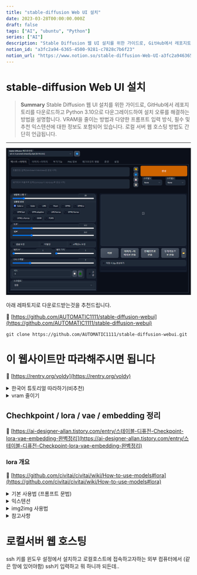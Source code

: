 ```yaml
---
title: "stable-diffusion Web UI 설치"
date: 2023-03-28T00:00:00.000Z
draft: false
tags: ["AI", "ubuntu", "Python"]
series: ["AI"]
description: "Stable Diffusion 웹 UI 설치를 위한 가이드로, GitHub에서 레포지토리를 다운로드하고 Python 3.10으로 다운그레이드하여 설치 오류를 해결하는 방법을 설명합니다. VRAM을 줄이는 방법과 다양한 프롬프트 입력 방식, 필수 및 추천 익스텐션에 대한 정보도 포함되어 있습니다. 로컬 서버 웹 호스팅 방법도 간단히 언급됩니다."
notion_id: "a3fc2a94-6365-4500-9281-c7828c7b6f23"
notion_url: "https://www.notion.so/stable-diffusion-Web-UI-a3fc2a94636545009281c7828c7b6f23"
---
```


# stable-diffusion Web UI 설치

> **Summary**
> Stable Diffusion 웹 UI 설치를 위한 가이드로, GitHub에서 레포지토리를 다운로드하고 Python 3.10으로 다운그레이드하여 설치 오류를 해결하는 방법을 설명합니다. VRAM을 줄이는 방법과 다양한 프롬프트 입력 방식, 필수 및 추천 익스텐션에 대한 정보도 포함되어 있습니다. 로컬 서버 웹 호스팅 방법도 간단히 언급됩니다.

---

![Image](image_feb60c35e262.png)

아래 레파토지로 다운로드받는것을 추천드립니다.

🔗 [https://github.com/AUTOMATIC1111/stable-diffusion-webui](https://github.com/AUTOMATIC1111/stable-diffusion-webui)

```shell
git clone https://github.com/AUTOMATIC1111/stable-diffusion-webui.git
```

# 이 웹사이트만 따라해주시면 됩니다

🔗 [https://rentry.org/voldy](https://rentry.org/voldy)

<details>
<summary>한국어 튜토리얼 따라하기(비추천)</summary>

🔗 [https://skyksit.com/useful/install-stable-diffusion-for-windows/](https://skyksit.com/useful/install-stable-diffusion-for-windows/)

# Windows Chocolatey 설치

🔗 [https://chocolatey.org/install](https://chocolatey.org/install)


윈도우 PowerShell 관리자권한으로 실행하여 다음 명령어를 입력합니다

```shell
Set-ExecutionPolicy Bypass -Scope Process -Force; [System.Net.ServicePointManager]::SecurityProtocol = [System.Net.ServicePointManager]::SecurityProtocol -bor 3072; iex ((New-Object System.Net.WebClient).DownloadString('https://community.chocolatey.org/install.ps1'))
```


설치가 완료되면, 다음 명령어로 설치를 확인할 수 있습니다

```shell
choco
choco -?
```

![Image](image_46313ae5a536.png)

‘[launch.py](http://launch.py/)’ 파일에서 발생한 오류는 'RuntimeError: Couldn’t install torch.'입니다. 이 오류는 PyTorch를 설치할 때 발생하는 것으로 보입니다. 오류 메시지에 따르면 Python 버전이 호환되지 않아 발생한 것 같습니다.

오류 메시지에서 제안하는 대로 Python 버전을 3.10으로 다운그레이드하고 WebUI 디렉토리의 현재 Python 및 ‘venv’ 폴더를 삭제한 후 다시 시도해보세요. 또는 WebUI의 바이너리 릴리스를 사용할 수도 있습니다.

[Python 3.10 (Windows 7 버전)](https://github.com/adang1345/PythonWin7/raw/master/3.10.6/python-3.10.6-amd64-full.exe)

[**설치**](https://www.python.org/ftp/python/3.10.6/python-3.10.6-amd64.exe)

[(페이지)](https://www.python.org/downloads/windows/)

- 설치 시** " PATH에 추가**" 를 선택해야 합니다.

</details>

<details>
<summary>vram 줄이기</summary>

**6단계****(선택 사항):**

이렇게 하면 VRAM이 줄어들고 더 큰 해상도 또는 배치 크기에서 원시 생성 속도 를 10% 미만으로

생성할 수 있습니다. 평균 **25% 더 빠름 ) ***대부분의* 사용자 에게 권장됨 -편집 - 다음으로 변경

```plain text
webui-user.bat
```

```plain text
COMMANDLINE_ARGS=COMMANDLINE_ARGS=--medvram
```

</details>

## Chechkpoint / lora / vae / embedding 정리

🔗 [https://ai-designer-allan.tistory.com/entry/스테이블-디퓨전-Checkpoint-lora-vae-embedding-완벽정리](https://ai-designer-allan.tistory.com/entry/스테이블-디퓨전-Checkpoint-lora-vae-embedding-완벽정리)

### lora 개요

🔗 [https://github.com/civitai/civitai/wiki/How-to-use-models#lora](https://github.com/civitai/civitai/wiki/How-to-use-models#lora)


<details>
<summary>기본 사용법 (프롬프트 문법)</summary>

🔗 [https://rupicat.com/entry/Stable-Diffusion-프롬프트prompt-입력-방법-정리](https://rupicat.com/entry/Stable-Diffusion-프롬프트prompt-입력-방법-정리)

프롬프트 입력은 크게 두가지로 나뉨

- Prompt
  - 의도하고자하는 요소
- Negative prompt
  - 피하고자하는 요소

Checkpoint , Lora에대한 설명이 잘 되어있음

🎥 [동영상 보기](https://youtu.be/lIeUcj9LJyQ)

### **| 기본 문법**

프롬프트는 콤마 "," 로 구분

() 괄호로 프롬프트에 가중치를 줄수 있다. [] 는 가중치를 줄인다.

(프롬프트:가중치) 가중치는 보통 0.1~1.8까지 적는다. 기본값은 1

(프롬프트, 프롬프트:가중치) 여러개의 프롬프트를 묶어서 가중치 적용

(프롬프트) = (프롬프트:1.1)

[프롬프트] = (프롬프트:0.9)

외모, 상태, 배경 등은 태그로 적고 구도나 상황, 행위 묘사등은 문장으로 입력한다.


얼굴보정(Restore Faces) 체크해 주시면 얼굴을 뚜렸하고 섬세하게 그려주는 것 같습니다.

</details>

<details>
<summary>익스텐션</summary>

🔗 [https://rupicat.com/entry/Stable-Diffusion-Webui-필수-유용한-Extensions-익스텐션-들](https://rupicat.com/entry/Stable-Diffusion-Webui-필수-유용한-Extensions-익스텐션-들)

1. ControlNet
🔗 [https://youtu.be/ABn25X18wfM](https://youtu.be/ABn25X18wfM)

  1. OpenPose Editor
  1. Posex
  1. [Civitai.com](http://civitai.com/) Poses
1. [Civitai Helper](https://github.com/butaixianran/Stable-Diffusion-Webui-Civitai-Helper.git)
  1. 결과 미리보기 확인하고 모델 선택 [튜토리얼](https://youtu.be/ZVjWQY-NxyQ)
  1. 익스텐션에서 직접 URL 입력하여 설치해야함
1. [ddetailer](https://github.com/dustysys/ddetailer.git)
  1. 결과의 퀄리티를 높여줌 [C++ 비주얼 스튜디오](https://visualstudio.microsoft.com/ko/downloads/) 도구가 요구됨 [튜토리얼](https://youtu.be/xJAyZG-ssAM)
1. [rembg](https://github.com/AUTOMATIC1111/stable-diffusion-webui-rembg.git)
  1. 배경제거 [튜토리얼](https://youtu.be/S-39H5KXOUo)
  1. 혹은 [coolai](https://bgsub.com/webapp/?utm_source=coolai.app) 에서 웹상으로 수동으로도 가능합니다
1. [ModelKeyworld](https://github.com/mix1009/model-keyword.git)
  1. 모델에서 사용하는 키워드를 볼 수 있음
</details>

<details>
<summary>img2img 사용법</summary>

🎥 [동영상 보기](https://youtu.be/0CUHf3Gp4WQ)

</details>

<details>
<summary>참고사항</summary>

## 플러그인 모음

web ui 도 많이 업그레이드 되어 파생 기능이 엄청나게 많아졌습니다.

[Civitai.com](https://civitai.com/)

사이트에서 수많은 모델, Lora, Textual Inversion 을 구할 수 있습니다.

## **webui + novel ai 설정**

[티스토리 블로그](https://skyksit.tistory.com/entry/novel-ai-stable-diffusion-%EC%84%A4%EC%B9%98-%EB%B0%8F-%EC%84%A4%EC%A0%95-%EB%B0%A9%EB%B2%95)


</details>

# 로컬서버 웹 호스팅

ssh 키를 윈도우 설정에서 설치하고 로컬호스트에 접속하고자하는 외부 컴퓨터에서 (같은 망에 있어야함) ssh키 입력하고 뭐 하니까 되든데..

